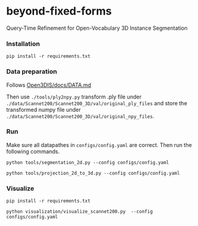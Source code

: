# beyond-fixed-forms
Query-Time Refinement for Open-Vocabulary 3D Instance Segmentation

### Installation
```
pip install -r requirements.txt
```

### Data preparation
Follows [Open3DIS/docs/DATA.md](https://github.com/VinAIResearch/Open3DIS/blob/main/docs/DATA.md)

Then use `./tools/ply2npy.py` transform .ply file under `./data/Scannet200/Scannet200_3D/val/original_ply_files` and store the transformed numpy file under `./data/Scannet200/Scannet200_3D/val/original_npy_files`.

### Run
Make sure all datapathes in `configs/config.yaml` are correct. Then run the following commands.
```
python tools/segmentation_2d.py --config configs/config.yaml
```

```
python tools/projection_2d_to_3d.py --config configs/config.yaml
```

### Visualize
```
pip install -r requirements.txt
```

```
python visualization/visualize_scannet200.py  --config configs/config.yaml
```
